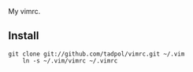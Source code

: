 My vimrc.

Install
-------

    git clone git://github.com/tadpol/vimrc.git ~/.vim
		ln -s ~/.vim/vimrc ~/.vimrc


